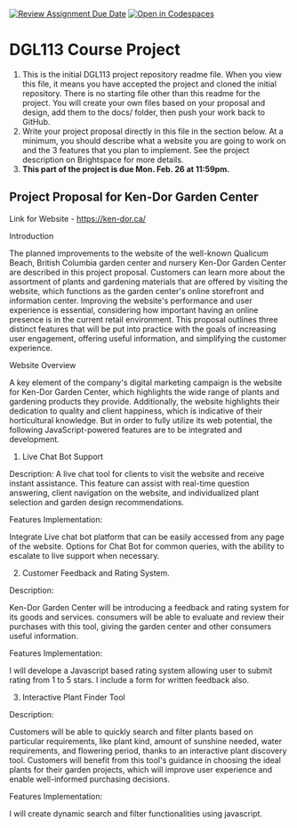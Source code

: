 [![Review Assignment Due Date](https://classroom.github.com/assets/deadline-readme-button-24ddc0f5d75046c5622901739e7c5dd533143b0c8e959d652212380cedb1ea36.svg)](https://classroom.github.com/a/swIBozRZ)
[![Open in Codespaces](https://classroom.github.com/assets/launch-codespace-7f7980b617ed060a017424585567c406b6ee15c891e84e1186181d67ecf80aa0.svg)](https://classroom.github.com/open-in-codespaces?assignment_repo_id=14041291)
# DGL113 Course Project
1. This is the initial DGL113 project repository readme file. When you view this file, it means you have accepted the project and cloned the initial repository. There is no starting file other than this readme for the project. You will create your own files based on your proposal and design, add them to the docs/ folder, then push your work back to GitHub.
1. Write your project proposal directly in this file in the section below. At a minimum, you should describe what a website you are going to work on and the 3 features that you plan to implement. See the project description on Brightspace for more details.
1. <b>This part of the project is due Mon. Feb. 26 at 11:59pm.</b>
## Project Proposal for Ken-Dor Garden Center 

Link for Website - https://ken-dor.ca/

Introduction

The planned improvements to the website of the well-known Qualicum Beach, British Columbia garden center and nursery Ken-Dor Garden Center are described in this project proposal. Customers can learn more about the assortment of plants and gardening materials that are offered by visiting the website, which functions as the garden center's online storefront and information center. Improving the website's performance and user experience is essential, considering how important having an online presence is in the current retail environment. This proposal outlines three distinct features that will be put into practice with the goals of increasing user engagement, offering useful information, and simplifying the customer experience.

Website Overview

A key element of the company's digital marketing campaign is the website for Ken-Dor Garden Center, which highlights the wide range of plants and gardening products they provide. Additionally, the website highlights their dedication to quality and client happiness, which is indicative of their horticultural knowledge. But in order to fully utilize its web potential, the following JavaScript-powered features are to be integrated and development.

1. Live Chat Bot Support

Description:
A live chat tool for clients to visit the website and receive instant assistance. This feature can assist with real-time question answering, client navigation on the website, and individualized plant selection and garden design recommendations.

Features Implementation:

Integrate Live chat bot platform that can be easily accessed from any page of the website.
Options for Chat Bot for common queries, with the ability to escalate to live support when necessary.


2. Customer Feedback and Rating System.

Description:

Ken-Dor Garden Center will be introducing a feedback and rating system for its goods and services. consumers will be able to evaluate and review their purchases with this tool, giving the garden center and other consumers useful information.


Features Implementation: 

I will develope a Javascript based rating system allowing user to submit rating from 1 to 5 stars.
I include a form for written feedback also.

3. Interactive Plant Finder Tool

Description:
 
Customers will be able to quickly search and filter plants based on particular requirements, like plant kind, amount of sunshine needed, water requirements, and flowering period, thanks to an interactive plant discovery tool. Customers will benefit from this tool's guidance in choosing the ideal plants for their garden projects, which will improve user experience and enable well-informed purchasing decisions.

Features Implementation:

I will create dynamic search and filter functionalities using javascript.






